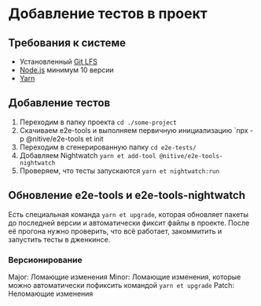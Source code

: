 # Добавление тестов в проект

## Требования к системе
- Установленный [Git LFS](https://git-lfs.github.com)
- [Node.js](https://nodejs.org/en/) минимум 10 версии
- [Yarn](https://yarnpkg.com/lang/en/docs/install/)

## Добавление тестов
1. Переходим в папку проекта `cd ./some-project`
1. Скачиваем e2e-tools и выполняем первичную инициализацию `npx -p @nitive/e2e-tools et init
1. Переходим в сгенерированную папку `cd e2e-tests/`
1. Добавляем Nightwatch `yarn et add-tool @nitive/e2e-tools-nightwatch`
1. Проверяем, что тесты запускаются `yarn et nightwatch:run`

## Обновление e2e-tools и e2e-tools-nightwatch
Есть специальная команда `yarn et upgrade`, которая обновляет пакеты до последней версии
и автоматически фиксит файлы в проекте. После её прогона нужно проверить, что всё работает,
закоммитить и запустить тесты в дженкинсе.

### Версионирование
Major: Ломающие изменения
Minor: Ломающие изменения, которые можно автоматически пофиксить командой `yarn et upgrade`
Patch: Неломающие изменения
